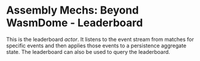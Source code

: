 # Assembly Mechs: Beyond WasmDome - Leaderboard

This is the leaderboard _actor_. It listens to the event stream from matches for specific events and then applies those events to a persistence aggregate state. The leaderboard can also be used to query the leaderboard.
